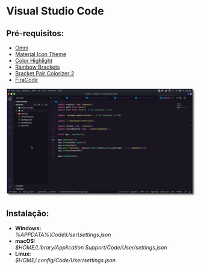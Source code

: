 <h1>Visual Studio Code</h1>
<h2>Pré-requisitos:</h2>
<ul>
  <li><a href="https://marketplace.visualstudio.com/items?itemName=rocketseat.theme-omni" target="_blank" >Omni</a></li>
  <li><a href="https://marketplace.visualstudio.com/items?itemName=PKief.material-icon-theme" target="_blank">Material Icon Theme</a></li>
  <li><a href="https://marketplace.visualstudio.com/items?itemName=naumovs.color-highlight" target="_blank">Color Highlight</a></li>
  <li><a href="https://marketplace.visualstudio.com/items?itemName=2gua.rainbow-brackets" target="_blank">Rainbow Brackets</a></li>
  <li><a href="https://marketplace.visualstudio.com/items?itemName=CoenraadS.bracket-pair-colorizer-2" target="_blank">Bracket Pair Colorizer 2</a></li>
  <li><a href="https://github.com/tonsky/FiraCode" target="_blank" >FiraCode</a></ul>
</ul>

<p align="center">
  <img src="img/vscode.png">
</p>

<h2>Instalação:</h2>
<ul>
  <li><b>Windows:</b></li> <var>%APPDATA%\Code\User\settings.json</var>
  <li><b>macOS:</b></li> <var>$HOME/Library/Application Support/Code/User/settings.json</var>
  <li><b>Linux:</b></li> <var>$HOME/.config/Code/User/settings.json</var>
<ul>
